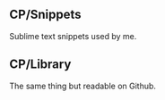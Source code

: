 ## CP/Snippets
Sublime text snippets used by me.

## CP/Library
The same thing but readable on Github.
